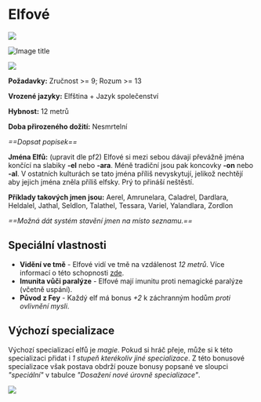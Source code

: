 # Elfové

<img src="/assets/sep_line.png"/>

![Image title](/assets/races/Elf.jpeg)

<img src="/assets/sep_line.png"/>

**Požadavky:** Zručnost >= 9; Rozum >= 13

**Vrozené jazyky:** Elfština + Jazyk společenství

**Hybnost:** 12 metrů

**Doba přirozeného dožití:** Nesmrtelní

*==Dopsat popisek==*

**Jména Elfů:** (upravit dle pf2) Elfové si mezi sebou dávají převážně jména končící na slabiky **-el** nebo **-ara**. Méně tradiční jsou pak koncovky **-on** nebo **-al**. V ostatních kulturách se tato jména příliš nevyskytují, jelikož nechtějí aby jejich jména zněla příliš elfsky. Prý to přináší neštěstí. 

**Příklady takových jmen jsou:** Aerel, Amrunelara, Caladrel, Dardlara, Heldalel, Jathal, Seldlon, Talathel, Tessara, Variel, Yalandlara, Zordlon

*==Možná dát systém stavění jmen na místo seznamu.==*

## Speciální vlastnosti

- **Vidění ve tmě** - Elfové vidí ve tmě na vzdálenost *12 metrů*. Více informací o této schopnosti [zde](/Pravidla%20a%20procedury/Adventures/#nebezpeci-a-nastrahy).
- **Imunita vůči paralýze** - Elfové mají imunitu proti nemagické paralýze (včetně uspání).
- **Původ z Fey** - Každý elf má bonus *+2* k záchranným hodům *proti ovlivnění mysli*.

## Výchozí specializace

Výchozí specializací elfů je *magie*. Pokud si hráč přeje, může si k této specializaci přidat i *1 stupeň kterékoliv jiné specializace*. Z této bonusové specializace však postava obdrží pouze bonusy popsané ve sloupci *"speciální"* v tabulce *"Dosažení nové úrovně specializace"*.

<img src="/assets/sep_line.png"/>

